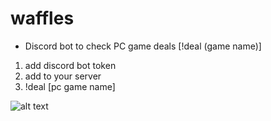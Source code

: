 # waffles
- Discord bot to check PC game deals [!deal (game name)]

1. add discord bot token
2. add to your server
3. !deal [pc game name]

![alt text](<readme images/Screenshot 2024-02-15 at 3.26.25 PM.jpg>)
